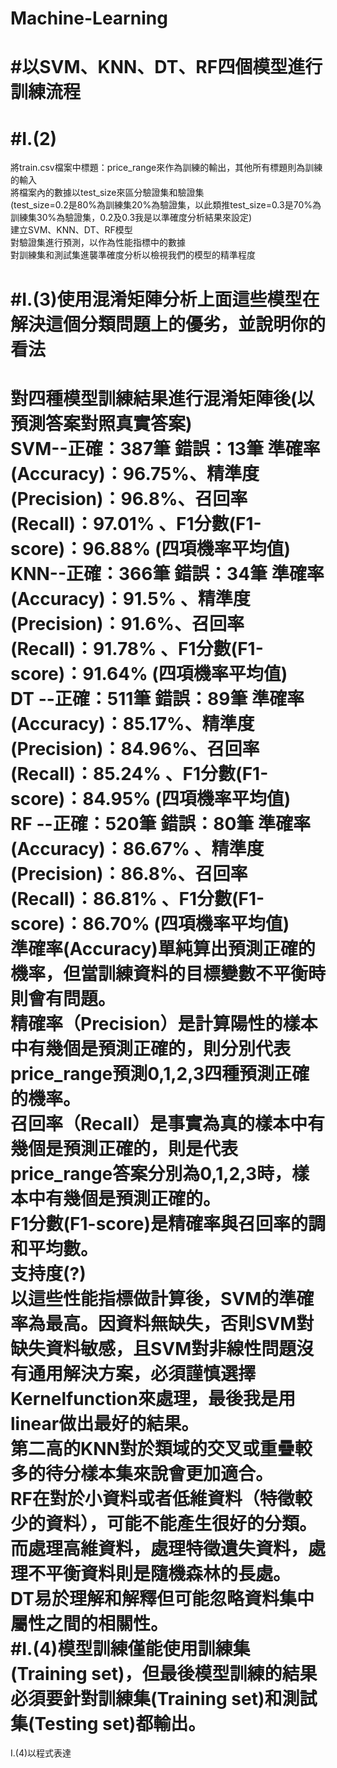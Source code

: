 # Machine-Learning
#以SVM、KNN、DT、RF四個模型進行訓練流程
===
#I.(2)
===
將train.csv檔案中標題：price_range來作為訓練的輸出，其他所有標題則為訓練的輸入<br>
將檔案內的數據以test_size來區分驗證集和驗證集<br>
(test_size=0.2是80%為訓練集20%為驗證集，以此類推test_size=0.3是70%為訓練集30%為驗證集，0.2及0.3我是以準確度分析結果來設定)<br>
建立SVM、KNN、DT、RF模型<br>
對驗證集進行預測，以作為性能指標中的數據<br>
對訓練集和測試集進襲準確度分析以檢視我們的模型的精準程度<br>

#I.(3)使用混淆矩陣分析上面這些模型在解決這個分類問題上的優劣，並說明你的看法
===
對四種模型訓練結果進行混淆矩陣後(以預測答案對照真實答案)<br>
SVM--正確：387筆  錯誤：13筆  準確率(Accuracy)：96.75%、精準度(Precision)：96.8%、召回率(Recall)：97.01% 、F1分數(F1-score)：96.88%   (四項機率平均值)<br>
KNN--正確：366筆  錯誤：34筆  準確率(Accuracy)：91.5% 、精準度(Precision)：91.6%、召回率(Recall)：91.78% 、F1分數(F1-score)：91.64%   (四項機率平均值)<br>
DT --正確：511筆  錯誤：89筆  準確率(Accuracy)：85.17%、精準度(Precision)：84.96%、召回率(Recall)：85.24% 、F1分數(F1-score)：84.95%   (四項機率平均值)<br>
RF --正確：520筆  錯誤：80筆  準確率(Accuracy)：86.67% 、精準度(Precision)：86.8%、召回率(Recall)：86.81% 、F1分數(F1-score)：86.70%  (四項機率平均值)<br>
準確率(Accuracy)單純算出預測正確的機率，但當訓練資料的目標變數不平衡時則會有問題。<br>
精確率（Precision）是計算陽性的樣本中有幾個是預測正確的，則分別代表price_range預測0,1,2,3四種預測正確的機率。<br>
召回率（Recall）是事實為真的樣本中有幾個是預測正確的，則是代表price_range答案分別為0,1,2,3時，樣本中有幾個是預測正確的。<br>
F1分數(F1-score)是精確率與召回率的調和平均數。<br>
支持度(?)<br>
以這些性能指標做計算後，SVM的準確率為最高。因資料無缺失，否則SVM對缺失資料敏感，且SVM對非線性問題沒有通用解決方案，必須謹慎選擇Kernelfunction來處理，最後我是用linear做出最好的結果。<br>
第二高的KNN對於類域的交叉或重疊較多的待分樣本集來說會更加適合。<br>
RF在對於小資料或者低維資料（特徵較少的資料），可能不能產生很好的分類。而處理高維資料，處理特徵遺失資料，處理不平衡資料則是隨機森林的長處。<br>
DT易於理解和解釋但可能忽略資料集中屬性之間的相關性。<br>
#I.(4)模型訓練僅能使用訓練集(Training set)，但最後模型訓練的結果必須要針對訓練集(Training set)和測試集(Testing set)都輸出。
===
I.(4)以程式表達<br>
